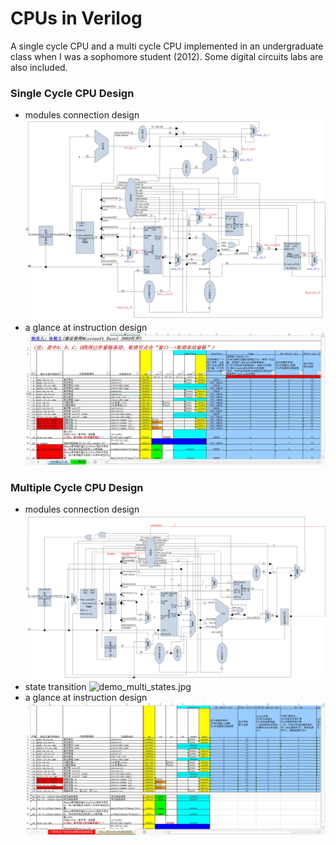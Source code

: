 # CPUs in Verilog
A single cycle CPU and a multi cycle CPU implemented in an undergraduate class when I was a sophomore student (2012).
Some digital circuits labs are also included.

### Single Cycle CPU Design
* modules connection design
![demo_single_modules.jpg](/demo_images/demo_single_modules.jpg)
* a glance at instruction design
![demo_single_sheet.jpg](/demo_images/demo_single_sheet.jpg)

### Multiple Cycle CPU Design
* modules connection design
![demo_multi_modules.jpg](/demo_images/demo_multi_modules.jpg)
* state transition
![demo_multi_states.jpg](/demo_images/demo_multi_states.jpg)
* a glance at instruction design
![demo_multi_sheet.jpg](/demo_images/demo_multi_sheet.jpg)
